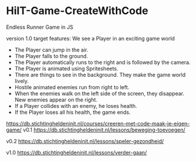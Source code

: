 # HiIT-Game-CreateWithCode
Endless Runner Game in JS


version 1.0 target features:
We see a Player in an exciting game world
 - The Player can jump in the air.
 - The Player falls to the ground.
 - The Player automatically runs to the right and is followed by the camera.
 - The Player is animated using Spritesheets.
 - There are things to see in the background. They make the game world lively.
 - Hostile animated enemies run from right to left.
 - When the enemies walk on the left side of the screen, they disappear. New enemies appear on the right.
 - If a Player collides with an enemy, he loses health.
 - If the Player loses all his health, the game ends.

https://db.stichtingheldeninit.nl/courses/creeren-met-code-maak-je-eigen-game/
v0.1
https://db.stichtingheldeninit.nl/lessons/beweging-toevoegen/

v0.2
https://db.stichtingheldeninit.nl/lessons/speler-gezondheid/

v1.0
https://db.stichtingheldeninit.nl/lessons/verder-gaan/
